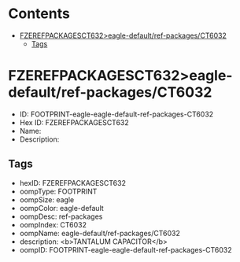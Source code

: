 



Contents
========

* [FZEREFPACKAGESCT632>eagle-default/ref-packages/CT6032](#fzerefpackagesct632eagle-defaultref-packagesct6032)
	* [Tags](#tags)

# FZEREFPACKAGESCT632>eagle-default/ref-packages/CT6032

- ID: FOOTPRINT-eagle-eagle-default-ref-packages-CT6032
- Hex ID: FZEREFPACKAGESCT632
- Name: 
- Description: 

## Tags

- hexID: FZEREFPACKAGESCT632
- oompType: FOOTPRINT
- oompSize: eagle
- oompColor: eagle-default
- oompDesc: ref-packages
- oompIndex: CT6032
- oompName: eagle-default/ref-packages/CT6032
- description: &lt;b&gt;TANTALUM CAPACITOR&lt;/b&gt;
- oompID: FOOTPRINT-eagle-eagle-default-ref-packages-CT6032
